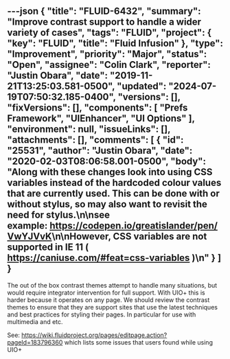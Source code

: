 ---json
{
  "title": "FLUID-6432",
  "summary": "Improve contrast support to handle a wider variety of cases",
  "tags": "FLUID",
  "project": {
    "key": "FLUID",
    "title": "Fluid Infusion"
  },
  "type": "Improvement",
  "priority": "Major",
  "status": "Open",
  "assignee": "Colin Clark",
  "reporter": "Justin Obara",
  "date": "2019-11-21T13:25:03.581-0500",
  "updated": "2024-07-19T07:50:32.185-0400",
  "versions": [],
  "fixVersions": [],
  "components": [
    "Prefs Framework",
    "UIEnhancer",
    "UI Options"
  ],
  "environment": null,
  "issueLinks": [],
  "attachments": [],
  "comments": [
    {
      "id": "25531",
      "author": "Justin Obara",
      "date": "2020-02-03T08:06:58.001-0500",
      "body": "Along with these changes look into using CSS variables instead of the hardcoded colour values that are currently used. This can be done with or without stylus, so may also want to revisit the need for stylus.\n\nsee example: <https://codepen.io/greatislander/pen/VwYJVvK>\n\nHowever, CSS variables are not supported in IE 11 ( <https://caniuse.com/#feat=css-variables> )\n"
    }
  ]
}
---
The out of the box contrast themes attempt to handle many situations, but would require integrator intervention for full support. With UIO+ this is harder because it operates on any page. We should review the contrast themes to ensure that they are support sites that use the latest techniques and best practices for styling their pages. In particular for use with multimedia and etc.

See: <https://wiki.fluidproject.org/pages/editpage.action?pageId=183796360> which lists some issues that users found while using UIO+

        